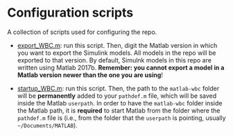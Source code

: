 # Configuration scripts

A collection of scripts used for configuring the repo.

- [export_WBC.m](export_WBC.m): run this script. Then, digit the Matlab version in which you want to export the Simulink models. All models in the repo will be exported to that version. By default, Simulnk models in this repo are written using Matlab 2017b. **Remember: you cannot export a model in a Matlab version newer than the one you are using**! 

- [startup_WBC.m](startup_WBC.m): run this script. Then, the path to the `matlab-wbc` folder will be **permanently** added to your `pathdef.m` file, which will be saved inside the Matlab `userpath`. In order to have the `matlab-wbc` folder inside the Matlab path, it is **required** to start Matlab from the folder where the `pathdef.m` file is (i.e., from the folder that the `userpath` is pointing, usually `~/Documents/MATLAB`).